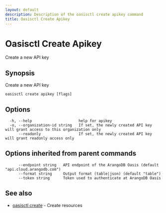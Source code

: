```yaml
---
layout: default
description: Description of the oasisctl create apikey command
title: Oasisctl Create Apikey
---
```

# Oasisctl Create Apikey

Create a new API key

## Synopsis

Create a new API key

```
oasisctl create apikey [flags]
```

## Options

```
  -h, --help                     help for apikey
  -o, --organization-id string   If set, the newly created API key will grant access to this organization only
      --readonly                 If set, the newly created API key will grant readonly access only
```

## Options inherited from parent commands

```
      --endpoint string   API endpoint of the ArangoDB Oasis (default "api.cloud.arangodb.com")
      --format string     Output format (table|json) (default "table")
      --token string      Token used to authenticate at ArangoDB Oasis
```

## See also

* [oasisctl create](oasisctl-create.html)	 - Create resources

